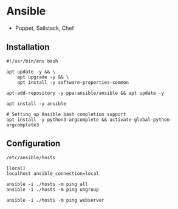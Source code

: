 # Ansible

- Puppet, Sailstack, Chef

## Installation

```shell
#!/usr/bin/env bash

apt update -y && \
    apt upgrade -y && \
    apt install -y software-properties-common

apt-add-repository -y ppa:ansible/ansible && apt update -y

apt install -y ansible

# Setting up Ansible bash completion support
apt install -y python3-argcomplete && activate-global-python-argcomplete3
```

## Configuration

`/etc/ansible/hosts`

```shell
[local]
localhost ansible_connection=local
```

```shell
ansible -i ./hosts -m ping all
ansible -i ./hosts -m ping ungroup

ansible -i ./hosts -m ping webserver
```